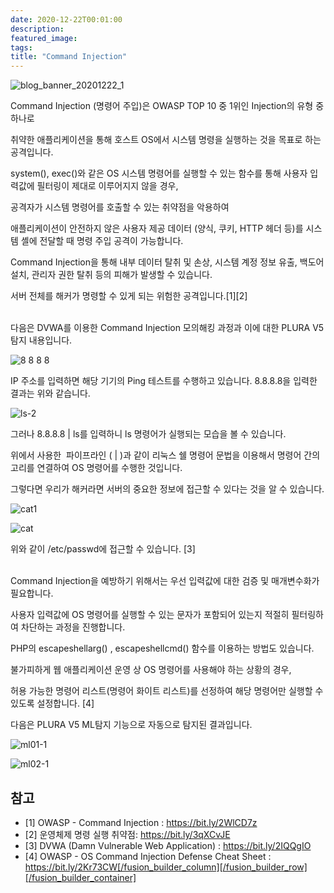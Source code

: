 ```yaml
---
date: 2020-12-22T00:01:00
description: 
featured_image: 
tags: 
title: "Command Injection"
---
```


![blog_banner_20201222_1](https://github.com/user-attachments/assets/ec774277-6fd2-40db-96c2-4f8810e61c2d)

Command Injection (명령어 주입)은 OWASP TOP 10 중 1위인 Injection의 유형 중 하나로

취약한 애플리케이션을 통해 호스트 OS에서 시스템 명령을 실행하는 것을 목표로 하는 공격입니다.

system(), exec()와 같은 OS 시스템 명령어를 실행할 수 있는 함수를 통해 사용자 입력값에 필터링이 제대로 이루어지지 않을 경우,

공격자가 시스템 명령어를 호출할 수 있는 취약점을 악용하여

애플리케이션이 안전하지 않은 사용자 제공 데이터 (양식, 쿠키, HTTP 헤더 등)를 시스템 셸에 전달할 때 명령 주입 공격이 가능합니다.

Command Injection을 통해 내부 데이터 탈취 및 손상, 시스템 계정 정보 유출, 백도어 설치, 관리자 권한 탈취 등의 피해가 발생할 수 있습니다.

서버 전체를 해커가 명령할 수 있게 되는 위험한 공격입니다.[1][2]
<br><br>



다음은 DVWA를 이용한 Command Injection 모의해킹 과정과 이에 대한 PLURA V5 탐지 내용입니다.

![8 8 8 8](https://github.com/user-attachments/assets/8806bbac-2d42-434d-b50b-df3b72c454dc)

IP 주소를 입력하면 해당 기기의 Ping 테스트를 수행하고 있습니다. 8.8.8.8을 입력한 결과는 위와 같습니다.

![ls-2](https://github.com/user-attachments/assets/89b4ce81-1ff7-49e1-907f-5c2a327ad807)

그러나 8.8.8.8 | ls를 입력하니 ls 명령어가 실행되는 모습을 볼 수 있습니다.

위에서 사용한  파이프라인 ( | )과 같이 리눅스 쉘 명령어 문법을 이용해서 명령어 간의 고리를 연결하여 OS 명령어를 수행한 것입니다. 

그렇다면 우리가 해커라면 서버의 중요한 정보에 접근할 수 있다는 것을 알 수 있습니다.

![cat1](https://github.com/user-attachments/assets/b00dd673-bb7f-462c-aa74-7552a1f1576f)

![cat](https://github.com/user-attachments/assets/b02420da-722e-40e4-8ef5-58e9e68a100c)

위와 같이 /etc/passwd에 접근할 수 있습니다. [3]<br><br>




Command Injection을 예방하기 위해서는 우선 입력값에 대한 검증 및 매개변수화가 필요합니다.

사용자 입력값에 OS 명령어를 실행할 수 있는 문자가 포함되어 있는지 적절히 필터링하여 차단하는 과정을 진행합니다.

PHP의 escapeshellarg() , escapeshellcmd() 함수를 이용하는 방법도 있습니다.

불가피하게 웹 애플리케이션 운영 상 OS 명령어를 사용해야 하는 상황의 경우,

허용 가능한 명령어 리스트(명령어 화이트 리스트)를 선정하여 해당 명령어만 실행할 수 있도록 설정합니다. [4]


다음은 PLURA V5 ML탐지 기능으로 자동으로 탐지된 결과입니다.

![ml01-1](https://github.com/user-attachments/assets/7ff23713-a89b-485c-bc5c-0a2382a0b9c9)

![ml02-1](https://github.com/user-attachments/assets/4e6fe363-2377-411f-bf9e-e69881824cbd)

## 참고
- [1] OWASP - Command Injection : https://bit.ly/2WlCD7z
- [2] 운영체제 명령 실행 취약점: https://bit.ly/3qXCvJE
- [3] DVWA (Damn Vulnerable Web Application) : https://bit.ly/2IQQgIO
- [4] OWASP - OS Command Injection Defense Cheat Sheet : https://bit.ly/2Kr73CW[/fusion_builder_column][/fusion_builder_row][/fusion_builder_container]
